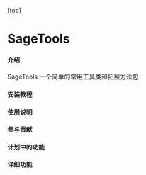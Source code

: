 [toc]

# SageTools

#### 介绍

SageTools 一个简单的常用工具类和拓展方法包


#### 安装教程


#### 使用说明



#### 参与贡献


#### 计划中的功能



#### 详细功能


